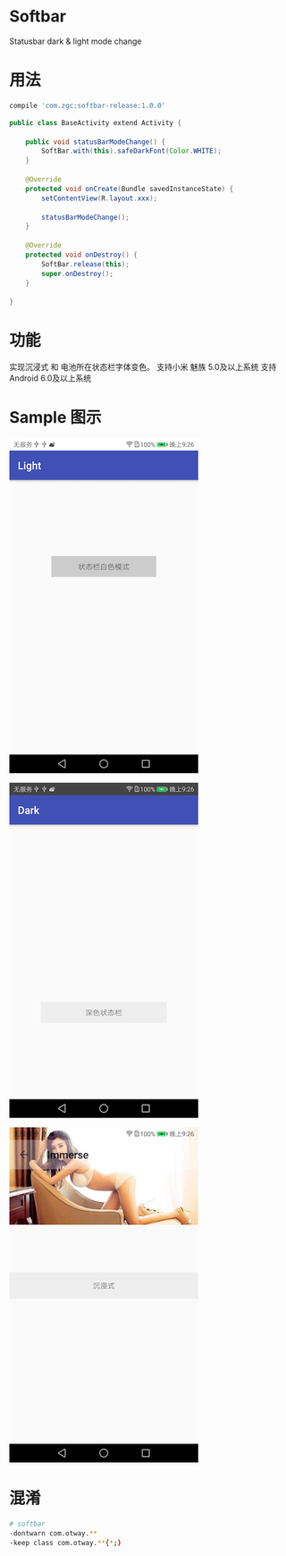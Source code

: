# Softbar
Statusbar   dark &amp; light mode  change

# 用法

```bash
compile 'com.zgc:softbar-release:1.0.0'
```

```java
public class BaseActivity extend Activity {
  	
    public void statusBarModeChange() {
        SoftBar.with(this).safeDarkFont(Color.WHITE);
    }
    
    @Override
    protected void onCreate(Bundle savedInstanceState) {
        setContentView(R.layout.xxx);
        
        statusBarModeChange();
    }
    
    @Override
    protected void onDestroy() {
        SoftBar.release(this);
        super.onDestroy();
    }
    
}
```

# 功能

实现沉浸式 和  电池所在状态栏字体变色。
支持小米 魅族 5.0及以上系统
支持 Android 6.0及以上系统

# Sample 图示

![浅色模式](https://github.com/otwayz/Softbar/blob/HEAD/imge/light.png)


![深色模式](https://github.com/otwayz/Softbar/blob/HEAD/imge/dark.png)


![沉浸模式](https://github.com/otwayz/Softbar/blob/HEAD/imge/immerse.jpeg)

# 混淆

```bash
# softbar
-dontwarn com.otway.**
-keep class com.otway.**{*;}

```
